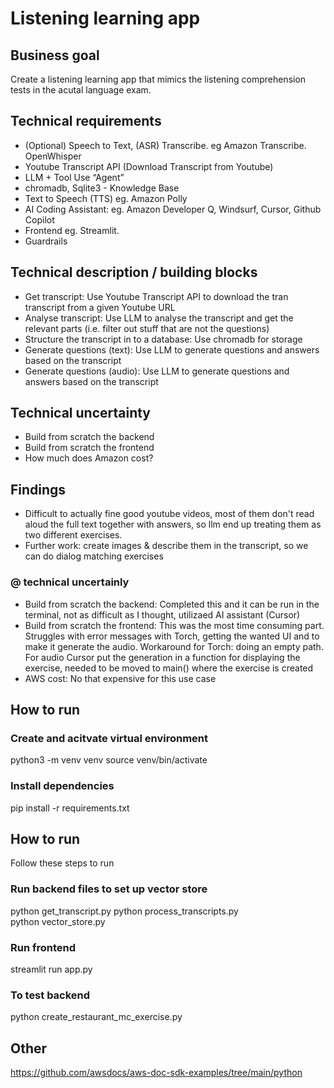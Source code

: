 # Listening learning app

## Business goal
Create a listening learning app that mimics the listening comprehension tests in the acutal language exam.

## Technical requirements
- (Optional) Speech to Text, (ASR) Transcribe. eg Amazon Transcribe. OpenWhisper
- Youtube Transcript API (Download Transcript from Youtube)
- LLM + Tool Use “Agent”
- chromadb, Sqlite3 - Knowledge Base 
- Text to Speech (TTS) eg. Amazon Polly
- AI Coding Assistant: eg. Amazon Developer Q, Windsurf, Cursor, Github Copilot
- Frontend eg. Streamlit.
- Guardrails

## Technical description / building blocks
- Get transcript: Use Youtube Transcript API to download the tran transcript from a given Youtube URL
- Analyse transcript: Use LLM to analyse the transcript and get the relevant parts (i.e. filter out stuff that are not the questions)
- Structure the transcript in to a database: Use chromadb for storage
- Generate questions (text): Use LLM to generate questions and answers based on the transcript
- Generate questions (audio): Use LLM to generate questions and answers based on the transcript

## Technical uncertainty
- Build from scratch the backend
- Build from scratch the frontend
- How much does Amazon cost?

## Findings
- Difficult to actually fine good youtube videos, most of them don't read aloud the full text together with answers, so llm end up treating them as two different exercises. 
- Further work: create images & describe them in the transcript, so we can do dialog matching exercises

### @ technical uncertainly
- Build from scratch the backend: Completed this and it can be run in the terminal, not as difficult as I thought, utilizaed AI assistant (Cursor)
- Build from scratch the frontend: This was the most time consuming part. Struggles with error messages with Torch, getting the wanted UI and to make it generate the audio. Workaround for Torch: doing an empty path. For audio Cursor put the generation in a function for displaying the exercise, needed to be moved to main() where the exercise is created
- AWS cost: No that expensive for this use case

## How to run
### Create and acitvate virtual environment
python3 -m venv venv
source venv/bin/activate

### Install dependencies
pip install -r requirements.txt

## How to run
 Follow these steps to run 

### Run backend files to set up vector store
python get_transcript.py
python process_transcripts.py    
python vector_store.py

### Run frontend
streamlit run app.py

### To test backend 
python create_restaurant_mc_exercise.py

## Other
https://github.com/awsdocs/aws-doc-sdk-examples/tree/main/python